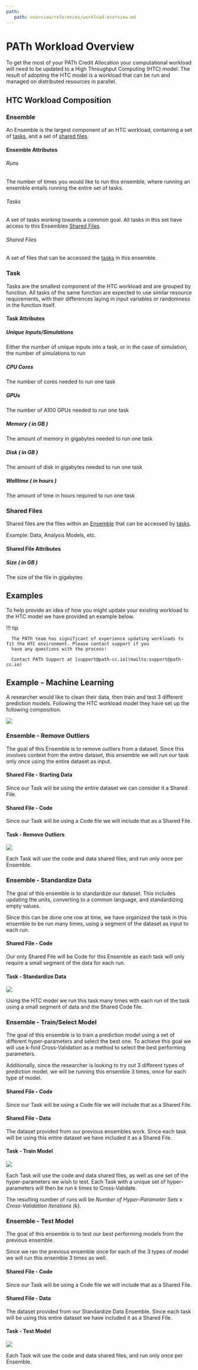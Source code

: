```yaml
---
path:
   path: overview/references/workload-overview.md
---
```


# PATh Workload Overview

To get the most of your PATh Credit Allocation your computational workload will need to be updated to a High 
Throughput Computing (HTC) model. The result of adopting the HTC model is a workload that can be run and managed on 
distributed resources in parallel. 

## HTC Workload Composition

### Ensemble

An Ensemble is the largest component of an HTC workload, containing a set of [tasks](#task), and a set of 
[shared files](#shared-files).

#### Ensemble Attributes

###### Runs

The number of times you would like to run this ensemble, where running an ensemble entails running 
the entire set of tasks. 

###### Tasks

A set of tasks working towards a common goal. All tasks in this set have access to this
Ensembles [Shared Files](#shared-files).

###### Shared Files

A set of files that can be accessed the [tasks](#task) in this ensemble.

### Task

Tasks are the smallest component of the HTC workload and are grouped by function.
All tasks of the same function are expected to use similar resource requirements,
with their differences laying in input variables or randomness in the function itself.

#### Task Attributes

##### Unique Inputs/Simulations
 
Either the number of unique inputs into a task, or in the case of simulation, the number of simulations to run

##### CPU Cores

The number of cores needed to run one task

##### GPUs

The number of A100 GPUs needed to run one task

##### Memory ( in GB )

The amount of memory in gigabytes needed to run one task

##### Disk  ( in GB )

The amount of disk in gigabytes needed to run one task

##### Walltime ( in hours )

The amount of time in hours required to run one task

### Shared Files

Shared files are the files within an [Ensemble](#ensemble) that can be accessed by [tasks](#tasks).

Example: Data, Analysis Models, etc.

#### Shared File Attributes

##### Size ( in GB )

The size of the file in gigabytes

## Examples

To help provide an idea of how you might update your existing workload to the HTC model we have provided an example below. 

!!! tip

      The PATh team has significant of experience updating workloads to fit the HTC environment. Please contact support if you
      have any questions with the process!

      Contact PATh Support at [support@path-cc.io](mailto:support@path-cc.io)

## Example - Machine Learning

A researcher would like to clean their data, then train and test 3 different prediction models. Following the HTC workload
model they have set up the following composition.

![](../../assets/PATh/workload-overview/Ensemble-Overview.png)

### Ensemble - Remove Outliers

The goal of this Ensemble is to remove outliers from a dataset.
Since this involves context from the entire dataset, this ensemble we will run our task only once using the entire dataset as input. 

#### Shared File - Starting Data

Since our Task will be using the entire dataset we can consider it a Shared File. 

#### Shared File - Code

Since our Task will be using a Code file we will include that as a Shared File. 

#### Task - Remove Outliers

![](../../assets/PATh/workload-overview/Ensemble-Remove.png)

Each Task will use the code and data shared files, and run only once per Ensemble. 

### Ensemble - Standardize Data

The goal of this ensemble is to standardize our dataset. This includes updating the units, converting to a common language, and standardizing empty values. 

Since this can be done one row at time, we have organized the task in this ensemble to be run many times, using a segment
of the dataset as input to each run. 

#### Shared File - Code

Our only Shared File will be Code for this Ensemble as each task will only require a small segment of the data for each run.

#### Task - Standardize Data

![](../../assets/PATh/workload-overview/Ensemble-Standardize.png)

Using the HTC model we run this task many times with each run of the task using a small segment of data and the Shared Code
file. 

### Ensemble - Train/Select Model

The goal of this ensemble is to train a prediction model using a set of different hyper-parameters and select the best one. To 
achieve this goal we will use k-fold Cross-Validation as a method to select the best performing parameters. 

Additionally, since the researcher is looking to try out 3 different types of prediction model, we will be running
this ensemble 3 times, once for each type of model.

#### Shared File - Code

Since our Task will be using a Code file we will include that as a Shared File. 

#### Shared File - Data 

The dataset provided from our previous ensembles work. Since each task will be using this entire dataset we have included
it as a Shared File. 

#### Task - Train Model

![](../../assets/PATh/workload-overview/Ensemble-Train.png)

Each Task will use the code and data shared files, as well as one set of the hyper-parameters we wish to test. Each Task 
with a unique set of hyper-parameters will then be run k times to Cross-Validate.

The resulting number of runs will be *Number of Hyper-Parameter Sets* x *Cross-Validation Iterations (k)*.

### Ensemble - Test Model

The goal of this ensemble is to test our best performing models from the previous ensemble.

Since we ran the previous ensemble once for each of the 3 types of model we will run this ensemble 3 times as well. 

#### Shared File - Code

Since our Task will be using a Code file we will include that as a Shared File. 

#### Shared File - Data 

The dataset provided from our Standardize Data Ensemble. Since each task will be using this entire dataset we have included
it as a Shared File. 

#### Task - Test Model

![](../../assets/PATh/workload-overview/Ensemble-Test.png)

Each Task will use the code and data shared files, and run only once per Ensemble. 
